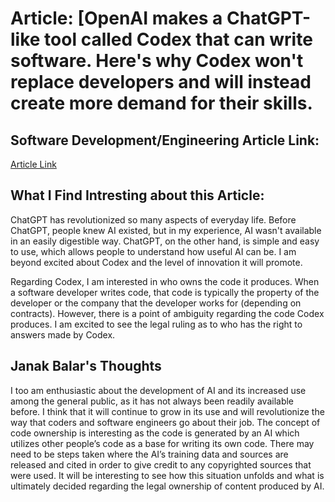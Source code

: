 # Article: [OpenAI makes a ChatGPT-like tool called Codex that can write software. Here's why Codex won't replace developers and will instead create more demand for their skills.

## Software Development/Engineering Article Link:
[Article Link](https://www.businessinsider.com/chatgpt-openai-codex-developer-jobs-2023-2?utm_source=copy-link&utm_medium=referral&utm_content=topbar)

## What I Find Intresting about this Article:
ChatGPT has revolutionized so many aspects of everyday life. Before ChatGPT, people knew AI existed, but in my experience, AI wasn't available in an easily digestible way. ChatGPT, on the other hand, is simple and easy to use, which allows people to understand how useful AI can be. I am beyond excited about Codex and the level of innovation it will promote. 

Regarding Codex, I am interested in who owns the code it produces. When a software developer writes code, that code is typically the property of the developer or the company that the developer works for (depending on contracts). However, there is a point of ambiguity regarding the code Codex produces. I am excited to see the legal ruling as to who has the right to answers made by Codex.

## Janak Balar's Thoughts
I too am enthusiastic about the development of AI and its increased use among the general public, as it has not always been readily available before. I think that it will continue to grow in its use and will revolutionize the way that coders and software engineers go about their job. The concept of code ownership is interesting as the code is generated by an AI which utilizes other people’s code as a base for writing its own code. There may need to be steps taken where the AI’s training data and sources are released and cited in order to give credit to any copyrighted sources that were used. It will be interesting to see how this situation unfolds and what is ultimately decided regarding the legal ownership of content produced by AI. 